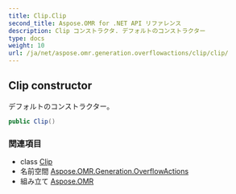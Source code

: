 ```yaml
---
title: Clip.Clip
second_title: Aspose.OMR for .NET API リファレンス
description: Clip コンストラクタ. デフォルトのコンストラクター
type: docs
weight: 10
url: /ja/net/aspose.omr.generation.overflowactions/clip/clip/
---
```

## Clip constructor

デフォルトのコンストラクター。

```csharp
public Clip()
```

### 関連項目

* class [Clip](../)
* 名前空間 [Aspose.OMR.Generation.OverflowActions](../../clip/)
* 組み立て [Aspose.OMR](../../../)


